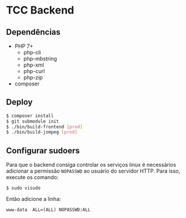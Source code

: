 # TCC Backend

## Dependências
 - PHP 7+
    * php-cli
    * php-mbstring
    * php-xml
    * php-curl
    * php-zip
 - composer

## Deploy
```bash
$ composer install
$ git submodule init
$ ./bin/build-frontend [prod]
$ ./bin/build-jsmpeg [prod]
```

## Configurar sudoers
Para que o backend consiga controlar os serviços linux é necessários adicionar a permissão `NOPASSWD` ao usuário do servidor HTTP. Para isso, execute os comando:

```
$ sudo visudo
```

Então adicione a linha:
```
www-data  ALL=(ALL) NOPASSWD:ALL
```
